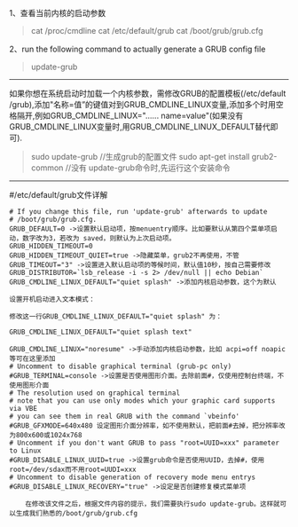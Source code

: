 1、查看当前内核的启动参数
  >cat /proc/cmdline
  >cat /etc/default/grub
  >cat /boot/grub/grub.cfg

2、run the following command to actually generate a GRUB config file
  >update-grub

------------------
如果你想在系统启动时加载一个内核参数，需修改GRUB的配置模板(/etc/default /grub),添加"名称=值”的键值对到GRUB_CMDLINE_LINUX变量,添加多个时用空格隔开,例如GRUB_CMDLINE_LINUX="...... name=value"(如果没有GRUB_CMDLINE_LINUX变量时,用GRUB_CMDLINE_LINUX_DEFAULT替代即可).

>sudo update-grub  //生成grub的配置文件
>sudo apt-get install grub2-common  //没有 update-grub命令时,先运行这个安装命令 

--------------
#/etc/default/grub文件详解
```
# If you change this file, run 'update-grub' afterwards to update
# /boot/grub/grub.cfg.
GRUB_DEFAULT=0 ->设置默认启动项，按menuentry顺序。比如要默认从第四个菜单项启动，数字改为3，若改为 saved，则默认为上次启动项。
GRUB_HIDDEN_TIMEOUT=0
GRUB_HIDDEN_TIMEOUT_QUIET=true ->隐藏菜单，grub2不再使用，不管
GRUB_TIMEOUT="3" ->设置进入默认启动项的等候时间，默认值10秒，按自己需要修改
GRUB_DISTRIBUTOR=`lsb_release -i -s 2> /dev/null || echo Debian`
GRUB_CMDLINE_LINUX_DEFAULT="quiet splash" ->添加内核启动参数，这个为默认

设置开机启动进入文本模式：

修改这一行GRUB_CMDLINE_LINUX_DEFAULT="quiet splash" 为：

GRUB_CMDLINE_LINUX_DEFAULT="quiet splash text"

GRUB_CMDLINE_LINUX="noresume" ->手动添加内核启动参数，比如 acpi=off noapic等可在这里添加
# Uncomment to disable graphical terminal (grub-pc only)
#GRUB_TERMINAL=console ->设置是否使用图形介面。去除前面#，仅使用控制台终端，不使用图形介面
# The resolution used on graphical terminal
# note that you can use only modes which your graphic card supports via VBE
# you can see them in real GRUB with the command `vbeinfo'
#GRUB_GFXMODE=640x480 设定图形介面分辨率，如不使用默认，把前面#去掉，把分辨率改为800x600或1024x768
# Uncomment if you don't want GRUB to pass "root=UUID=xxx" parameter to Linux
#GRUB_DISABLE_LINUX_UUID=true ->设置grub命令是否使用UUID，去掉#，使用root=/dev/sdax而不用root=UUDI=xxx
# Uncomment to disable generation of recovery mode menu entrys
#GRUB_DISABLE_LINUX_RECOVERY="true" ->设定是否创建修复模式菜单项

    在修改该文件之后，根据文件内容的提示，我们需要执行sudo update-grub。这样就可以生成我们熟悉的/boot/grub/grub.cfg
```